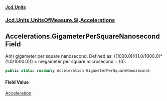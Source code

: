 #### [Jcd.Units](index.md 'index')
### [Jcd.Units.UnitsOfMeasure.SI](Jcd.Units.UnitsOfMeasure.SI.md 'Jcd.Units.UnitsOfMeasure.SI').[Accelerations](Accelerations.md 'Jcd.Units.UnitsOfMeasure.SI.Accelerations')

## Accelerations.GigameterPerSquareNanosecond Field

A(n) gigameter per square nanosecond. Defined as: ((1000.0)/((1.0/1000.0)*(1.0/1000.0))) × megameter per square microsecond + (0).

```csharp
public static readonly Acceleration GigameterPerSquareNanosecond;
```

#### Field Value
[Acceleration](Acceleration.md 'Jcd.Units.UnitTypes.Acceleration')